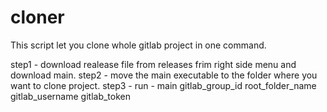 # cloner
This script let you clone whole gitlab project in one command.

step1 - download realease file from releases frim right side menu and download main.
step2 - move the main executable to the folder where you want to clone project.
step3 - run - main gitlab_group_id root_folder_name gitlab_username gitlab_token

